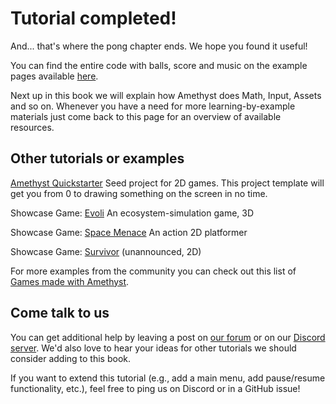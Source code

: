 # Tutorial completed!

And... that's where the pong chapter ends. We hope you found it useful!

You can find the entire code with balls, score and music on the example pages available [here](https://github.com/amethyst/amethyst/tree/master/examples/pong).

Next up in this book we will explain how Amethyst does Math, Input, Assets and so on. Whenever you have a need for more learning-by-example materials just come back to this page for an overview of available resources.

## Other tutorials or examples

[Amethyst Quickstarter](https://github.com/amethyst/amethyst-starter-2d)
Seed project for 2D games. This project template will get you from 0 to drawing something on the screen in no time.

Showcase Game: [Evoli](https://github.com/amethyst/evoli)
An ecosystem-simulation game, 3D

Showcase Game: [Space Menace](https://github.com/amethyst/space-menace/)
An action 2D platformer

Showcase Game: [Survivor](https://github.com/jaynus/survival) (unannounced, 2D)

For more examples from the community you can check out this list of [Games made with Amethyst](https://community.amethyst.rs/t/games-made-with-amethyst/134).

## Come talk to us

You can get additional help by leaving a post on [our forum](https://community.amethyst.rs) or on our [Discord server](https://discord.gg/amethyst). We'd also love to hear your ideas for other tutorials we should consider adding to this book.

If you want to extend this tutorial (e.g., add a main menu, add pause/resume functionality, etc.), feel free to ping us on Discord or in a GitHub issue!
